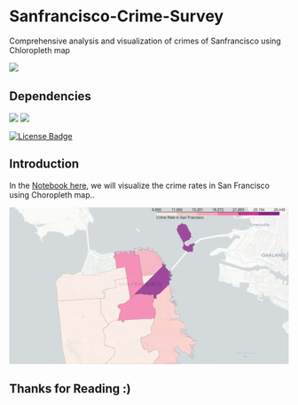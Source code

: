 # Sanfrancisco-Crime-Survey
Comprehensive analysis and visualization of crimes of Sanfrancisco using Chloropleth map

![](http://ForTheBadge.com/images/badges/made-with-python.svg)

## Dependencies

![](https://img.shields.io/badge/pandas-1.2.3-150458?style=for-the-badge&logo=pandas)
![](https://img.shields.io/badge/Folium-0.11-77B829?style=for-the-badge&logo=Folium)
 
<a href="https://github.com/Envoy-VC/awesome-clones/blob/master/LICENSE"><img src="https://img.shields.io/github/license/Envoy-VC/awesome-clones" alt="License Badge"/></a>

## Introduction

In the [Notebook here](SanFrancisco_Crime_Rate_Analysis.ipynb), we will visualize the crime rates in San Francisco using Choropleth map..

![](Readme_Image.png)

## Thanks for Reading :)
